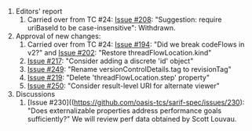 1. Editors' report
    1. Carried over from TC #24: [Issue #208](https://github.com/oasis-tcs/sarif-spec/issues/208): "Suggestion: require uriBaseId to be case-insensitive": Withdrawn.
1. Approval of new changes:
    1. Carried over from TC #24: [Issue #194](https://github.com/oasis-tcs/sarif-spec/issues/194): "Did we break codeFlows in v2?" and [Issue #202](https://github.com/oasis-tcs/sarif-spec/issues/202): "Restore threadFlowLocation.kind"
    1. [Issue #217](https://github.com/oasis-tcs/sarif-spec/issues/217): "Consider adding a discrete 'id' object"
    1. [Issue #249](https://github.com/oasis-tcs/sarif-spec/issues/249): "Rename versionControlDetails.tag to revisionTag"
    1. [Issue #219](https://github.com/oasis-tcs/sarif-spec/issues/219): "Delete 'threadFlowLocation.step' property"
    1. [Issue #250](https://github.com/oasis-tcs/sarif-spec/issues/250): "Consider result-level URI for alternate viewer"
1. Discussions
    1. [Issue #230]((https://github.com/oasis-tcs/sarif-spec/issues/230): "Does externalizable properties address performance goals sufficiently?" We will review perf data obtained by Scott Louvau.
